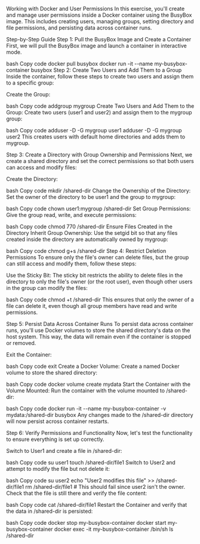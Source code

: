  Working with Docker and User Permissions
In this exercise, you'll create and manage user permissions inside a Docker container using the BusyBox image. This includes creating users, managing groups, setting directory and file permissions, and persisting data across container runs.

Step-by-Step Guide
Step 1: Pull the BusyBox Image and Create a Container
First, we will pull the BusyBox image and launch a container in interactive mode.

bash
Copy code
docker pull busybox
docker run -it --name my-busybox-container busybox
Step 2: Create Two Users and Add Them to a Group
Inside the container, follow these steps to create two users and assign them to a specific group:

Create the Group:

bash
Copy code
addgroup mygroup
Create Two Users and Add Them to the Group: Create two users (user1 and user2) and assign them to the mygroup group:

bash
Copy code
adduser -D -G mygroup user1
adduser -D -G mygroup user2
This creates users with default home directories and adds them to mygroup.

Step 3: Create a Directory with Group Ownership and Permissions
Next, we create a shared directory and set the correct permissions so that both users can access and modify files:

Create the Directory:

bash
Copy code
mkdir /shared-dir
Change the Ownership of the Directory: Set the owner of the directory to be user1 and the group to mygroup:

bash
Copy code
chown user1:mygroup /shared-dir
Set Group Permissions: Give the group read, write, and execute permissions:

bash
Copy code
chmod 770 /shared-dir
Ensure Files Created in the Directory Inherit Group Ownership: Use the setgid bit so that any files created inside the directory are automatically owned by mygroup:

bash
Copy code
chmod g+s /shared-dir
Step 4: Restrict Deletion Permissions
To ensure only the file's owner can delete files, but the group can still access and modify them, follow these steps:

Use the Sticky Bit: The sticky bit restricts the ability to delete files in the directory to only the file's owner (or the root user), even though other users in the group can modify the files:

bash
Copy code
chmod +t /shared-dir
This ensures that only the owner of a file can delete it, even though all group members have read and write permissions.

Step 5: Persist Data Across Container Runs
To persist data across container runs, you'll use Docker volumes to store the shared directory's data on the host system. This way, the data will remain even if the container is stopped or removed.

Exit the Container:

bash
Copy code
exit
Create a Docker Volume: Create a named Docker volume to store the shared directory:

bash
Copy code
docker volume create mydata
Start the Container with the Volume Mounted: Run the container with the volume mounted to /shared-dir:

bash
Copy code
docker run -it --name my-busybox-container -v mydata:/shared-dir busybox
Any changes made to the /shared-dir directory will now persist across container restarts.

Step 6: Verify Permissions and Functionality
Now, let's test the functionality to ensure everything is set up correctly.

Switch to User1 and create a file in /shared-dir:

bash
Copy code
su user1
touch /shared-dir/file1
Switch to User2 and attempt to modify the file but not delete it:

bash
Copy code
su user2
echo "User2 modifies this file" >> /shared-dir/file1
rm /shared-dir/file1  # This should fail since user2 isn't the owner.
Check that the file is still there and verify the file content:

bash
Copy code
cat /shared-dir/file1
Restart the Container and verify that the data in /shared-dir is persisted:

bash
Copy code
docker stop my-busybox-container
docker start my-busybox-container
docker exec -it my-busybox-container /bin/sh
ls /shared-dir








